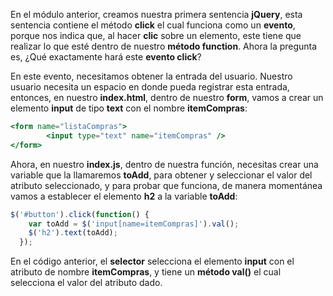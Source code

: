 En el módulo anterior, creamos nuestra primera sentencia **jQuery**, esta sentencia contiene el método **click** el cual funciona como un **evento**, porque nos indica que, al hacer **clic** sobre un elemento, este tiene que realizar lo que esté dentro de nuestro **método function**. Ahora la pregunta es, ¿Qué exactamente hará este **evento click**? 

En este evento, necesitamos obtener la entrada del usuario. Nuestro usuario necesita un espacio en donde pueda registrar esta entrada, entonces, en nuestro **index.html**, dentro de nuestro **form**, vamos a crear un elemento **input** de tipo **text** con el nombre **itemCompras**: 

```jsx 
<form name="listaCompras"> 
        <input type="text" name="itemCompras" /> 
</form> 
``` 

Ahora, en nuestro **index.js**, dentro de nuestra función, necesitas crear una variable que la llamaremos **toAdd**, para obtener y seleccionar el valor del atributo seleccionado, y para probar que funciona, de manera momentánea vamos a establecer el elemento **h2** a la variable **toAdd**: 

```jsx 
$('#button').click(function() { 
    var toAdd = $('input[name=itemCompras]').val(); 
    $('h2').text(toAdd);
  }); 
``` 

En el código anterior, el **selector** selecciona el elemento **input** con el atributo de nombre **itemCompras**, y tiene un **método val()** el cual selecciona el valor del atributo dado.  
